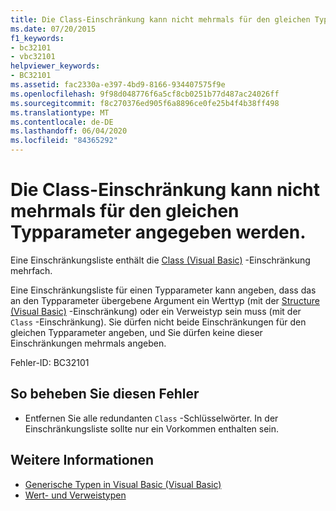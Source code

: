 ```yaml
---
title: Die Class-Einschränkung kann nicht mehrmals für den gleichen Typparameter angegeben werden.
ms.date: 07/20/2015
f1_keywords:
- bc32101
- vbc32101
helpviewer_keywords:
- BC32101
ms.assetid: fac2330a-e397-4bd9-8166-934407575f9e
ms.openlocfilehash: 9f98d048776f6a5cf8cb0251b77d487ac24026ff
ms.sourcegitcommit: f8c270376ed905f6a8896ce0fe25b4f4b38ff498
ms.translationtype: MT
ms.contentlocale: de-DE
ms.lasthandoff: 06/04/2020
ms.locfileid: "84365292"
---
```

# <a name="class-constraint-cannot-be-specified-multiple-times-for-the-same-type-parameter"></a>Die Class-Einschränkung kann nicht mehrmals für den gleichen Typparameter angegeben werden.
Eine Einschränkungsliste enthält die [Class (Visual Basic)](../language-reference/statements/class-statement.md) -Einschränkung mehrfach.  
  
 Eine Einschränkungsliste für einen Typparameter kann angeben, dass das an den Typparameter übergebene Argument ein Werttyp (mit der [Structure (Visual Basic)](../language-reference/statements/structure-statement.md) -Einschränkung) oder ein Verweistyp sein muss (mit der `Class` -Einschränkung). Sie dürfen nicht beide Einschränkungen für den gleichen Typparameter angeben, und Sie dürfen keine dieser Einschränkungen mehrmals angeben.  
  
 Fehler-ID: BC32101  
  
## <a name="to-correct-this-error"></a>So beheben Sie diesen Fehler  
  
- Entfernen Sie alle redundanten `Class` -Schlüsselwörter. In der Einschränkungsliste sollte nur ein Vorkommen enthalten sein.  
  
## <a name="see-also"></a>Weitere Informationen

- [Generische Typen in Visual Basic (Visual Basic)](../programming-guide/language-features/data-types/generic-types.md)
- [Wert- und Verweistypen](../programming-guide/language-features/data-types/value-types-and-reference-types.md)
